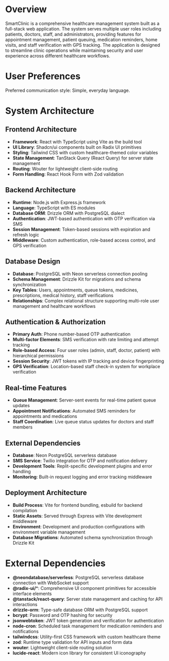 # Overview

SmartClinic is a comprehensive healthcare management system built as a full-stack web application. The system serves multiple user roles including patients, doctors, staff, and administrators, providing features for appointment management, patient queuing, medication reminders, home visits, and staff verification with GPS tracking. The application is designed to streamline clinic operations while maintaining security and user experience across different healthcare workflows.

# User Preferences

Preferred communication style: Simple, everyday language.

# System Architecture

## Frontend Architecture
- **Framework**: React with TypeScript using Vite as the build tool
- **UI Library**: Shadcn/ui components built on Radix UI primitives
- **Styling**: Tailwind CSS with custom healthcare-themed color variables
- **State Management**: TanStack Query (React Query) for server state management
- **Routing**: Wouter for lightweight client-side routing
- **Form Handling**: React Hook Form with Zod validation

## Backend Architecture
- **Runtime**: Node.js with Express.js framework
- **Language**: TypeScript with ES modules
- **Database ORM**: Drizzle ORM with PostgreSQL dialect
- **Authentication**: JWT-based authentication with OTP verification via SMS
- **Session Management**: Token-based sessions with expiration and refresh logic
- **Middleware**: Custom authentication, role-based access control, and GPS verification

## Database Design
- **Database**: PostgreSQL with Neon serverless connection pooling
- **Schema Management**: Drizzle Kit for migrations and schema synchronization
- **Key Tables**: Users, appointments, queue tokens, medicines, prescriptions, medical history, staff verifications
- **Relationships**: Complex relational structure supporting multi-role user management and healthcare workflows

## Authentication & Authorization
- **Primary Auth**: Phone number-based OTP authentication
- **Multi-factor Elements**: SMS verification with rate limiting and attempt tracking
- **Role-based Access**: Four user roles (admin, staff, doctor, patient) with hierarchical permissions
- **Session Security**: JWT tokens with IP tracking and device fingerprinting
- **GPS Verification**: Location-based staff check-in system for workplace verification

## Real-time Features
- **Queue Management**: Server-sent events for real-time patient queue updates
- **Appointment Notifications**: Automated SMS reminders for appointments and medications
- **Staff Coordination**: Live queue status updates for doctors and staff members

## External Dependencies
- **Database**: Neon PostgreSQL serverless database
- **SMS Service**: Twilio integration for OTP and notification delivery
- **Development Tools**: Replit-specific development plugins and error handling
- **Monitoring**: Built-in request logging and error tracking middleware

## Deployment Architecture
- **Build Process**: Vite for frontend bundling, esbuild for backend compilation
- **Static Assets**: Served through Express with Vite development middleware
- **Environment**: Development and production configurations with environment variable management
- **Database Migrations**: Automated schema synchronization through Drizzle Kit

# External Dependencies

- **@neondatabase/serverless**: PostgreSQL serverless database connection with WebSocket support
- **@radix-ui/***: Comprehensive UI component primitives for accessible interface elements
- **@tanstack/react-query**: Server state management and caching for API interactions
- **drizzle-orm**: Type-safe database ORM with PostgreSQL support
- **bcrypt**: Password and OTP hashing for security
- **jsonwebtoken**: JWT token generation and verification for authentication
- **node-cron**: Scheduled task management for medication reminders and notifications
- **tailwindcss**: Utility-first CSS framework with custom healthcare theme
- **zod**: Runtime type validation for API inputs and form data
- **wouter**: Lightweight client-side routing solution
- **lucide-react**: Modern icon library for consistent UI iconography